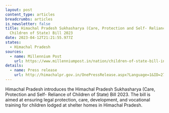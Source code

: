 ```yaml
---
layout: post
content_type: articles
breadcrumbs: articles
is_newsletter: false
title: Himachal Pradesh Sukhasharya (Care, Protection and Self- Reliance of
  Children of State) Bill 2023
date: 2023-04-12T21:21:55.977Z
states:
  - Himachal Pradesh
sources:
  - name: Millennium Post
    url: https://www.millenniumpost.in/nation/children-of-state-bill-introduced-in-himachal-pradesh-assembly-514168
details:
  - name: Press release
    url: http://himachalpr.gov.in/OnePressRelease.aspx?Language=1&ID=27090
---
```

Himachal Pradesh introduces the Himachal Pradesh Sukhasharya (Care, Protection and Self- Reliance of Children of State) Bill 2023. The bill is aimed at ensuring legal protection, care, development, and vocational training for children lodged at shelter homes in Himachal Pradesh.
